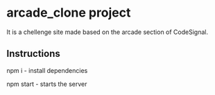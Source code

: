 # arcade_clone project



It is a chellenge site made based on the arcade section of CodeSignal. 

## Instructions

npm i - install dependencies

npm start - starts the server

